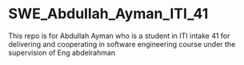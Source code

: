 # SWE_Abdullah_Ayman_ITI_41
This repo is for Abdullah Ayman who is a student in ITI intake 41 for delivering and cooperating in software engineering course under the supervision of Eng abdelrahman 

